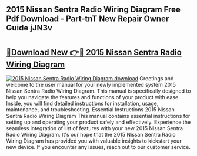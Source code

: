 ## 2015 Nissan Sentra Radio Wiring Diagram Free Pdf Download - Part-tnT New Repair Owner Guide jJN3v

# <h2><a href="http://dft478h.blite.top/?on=2015+Nissan+Sentra+Radio+Wiring+Diagram">🔗Download New 👉🔴 2015 Nissan Sentra Radio Wiring Diagram</a></h2>

[![2015 Nissan Sentra Radio Wiring Diagram download](https://i.imgur.com/lujVjoI.png)](http://dft478h.blite.top/?on=2015+Nissan+Sentra+Radio+Wiring+Diagram)
Greetings and welcome to the user manual for your newly implemented system 2015 Nissan Sentra Radio Wiring Diagram. This manual is specifically designed to help you navigate the features and functions of your product with ease. Inside, you will find detailed instructions for installation, usage, maintenance, and troubleshooting. Essential Instructions 2015 Nissan Sentra Radio Wiring Diagram This manual contains essential instructions for setting up and operating your product safely and effectively. Experience the seamless integration of list of features with your new 2015 Nissan Sentra Radio Wiring Diagram. It's our hope that the 2015 Nissan Sentra Radio Wiring Diagram has provided you with valuable insights to kickstart your new device. If you encounter any issues, reach out to our customer service.
